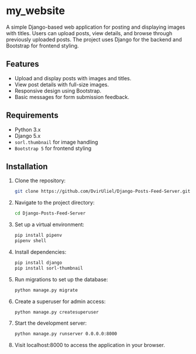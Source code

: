 # my_website

A simple Django-based web application for posting and displaying images with titles. Users can upload posts, view details, and browse through previously uploaded posts. The project uses Django for the backend and Bootstrap for frontend styling.

## Features

- Upload and display posts with images and titles.
- View post details with full-size images.
- Responsive design using Bootstrap.
- Basic messages for form submission feedback.

## Requirements

- Python 3.x
- Django 5.x
- `sorl.thumbnail` for image handling
- `Bootstrap 5` for frontend styling

## Installation

1. Clone the repository:
   ```bash
   git clone https://github.com/DvirUliel/Django-Posts-Feed-Server.git
2. Navigate to the project directory:
   ```bash
   cd Django-Posts-Feed-Server
3. Set up a virtual environment:
   ```bash
   pip install pipenv
   pipenv shell
4. Install dependencies:
   ```bash
   pip install django
   pip install sorl-thumbnail
5. Run migrations to set up the database:
   ```bash
   python manage.py migrate
6. Create a superuser for admin access:
   ```bash
   python manage.py createsuperuser
7. Start the development server:
   ```bash
   python manage.py runserver 0.0.0.0:8000
8. Visit localhost:8000 to access the application in your browser.





